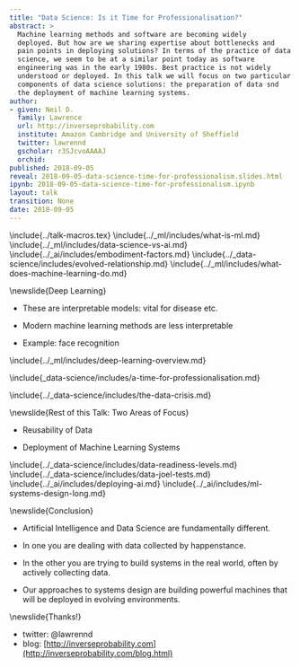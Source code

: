 ```yaml
---
title: "Data Science: Is it Time for Professionalisation?"
abstract: >
  Machine learning methods and software are becoming widely
  deployed. But how are we sharing expertise about bottlenecks and
  pain points in deploying solutions? In terms of the practice of data
  science, we seem to be at a similar point today as software
  engineering was in the early 1980s. Best practice is not widely
  understood or deployed. In this talk we will focus on two particular
  components of data science solutions: the preparation of data snd
  the deployment of machine learning systems. 
author:
- given: Neil D.
  family: Lawrence
  url: http://inverseprobability.com
  institute: Amazon Cambridge and University of Sheffield
  twitter: lawrennd
  gscholar: r3SJcvoAAAAJ
  orchid: 
published: 2018-09-05
reveal: 2018-09-05-data-science-time-for-professionalism.slides.html
ipynb: 2018-09-05-data-science-time-for-professionalism.ipynb
layout: talk
transition: None
date: 2018-09-05
---
```


\include{../talk-macros.tex}
\include{../_ml/includes/what-is-ml.md}
\include{../_ml/includes/data-science-vs-ai.md}
\include{../_ai/includes/embodiment-factors.md}
\include{../_data-science/includes/evolved-relationship.md}
\include{../_ml/includes/what-does-machine-learning-do.md}

\newslide{Deep Learning}

* These are interpretable models: vital for disease etc.

* Modern machine learning methods are less interpretable

* Example: face recognition

\include{../_ml/includes/deep-learning-overview.md}

\include{_data-science/includes/a-time-for-professionalisation.md}

\include{../_data-science/includes/the-data-crisis.md}

\newslide{Rest of this Talk: Two Areas of Focus}

* Reusability of Data

* Deployment of Machine Learning Systems

\include{../_data-science/includes/data-readiness-levels.md}
\include{../_data-science/includes/data-joel-tests.md}
\include{../_ai/includes/deploying-ai.md}
\include{../_ai/includes/ml-systems-design-long.md}

\newslide{Conclusion}

* Artificial Intelligence and Data Science are fundamentally different.

* In one you are dealing with data collected by happenstance.

* In the other you are trying to build systems in the real world, often by actively collecting data.

* Our approaches to systems design are building powerful machines that
will be deployed in evolving environments.


\newslide{Thanks!}

* twitter: \@lawrennd
* blog: [http://inverseprobability.com](http://inverseprobability.com/blog.html)
